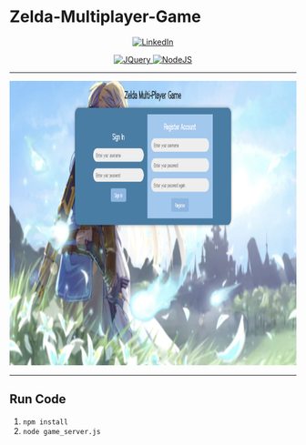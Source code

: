 # Zelda-Multiplayer-Game
<div align="center">
  <a href="https://www.linkedin.com/in/lucas-chan-578039267">
    <img src="https://img.shields.io/badge/LINKEDIN-Lucas_Chan-blue?logo=linkedin" alt="LinkedIn">
  </a>
  <p></p>
  <a href="https://jquery.com">
    <img src="https://img.shields.io/badge/jQuery-0769AD?style=for-the-badge&logo=jquery&logoColor=white" alt="JQuery">
  </a>
  <a href="https://nodejs.org/en">
    <img src="https://img.shields.io/badge/Node.js-green?style=for-the-badge&logo=node.js&logoColor=white" alt="NodeJS">
  </a>
</div>

<hr />

<div align="center">
  <a href="https://github.com/LConann/Zelda-Multiplayer-Game/">
    <img src="public/images/Register_page.png" alt="RegisterPage" width="800" height="500">
  </a>
</div>

<hr />

## Run Code
1. `npm install`
2. `node game_server.js`

[JQuery.com]: https://img.shields.io/badge/jQuery-0769AD?style=for-the-badge&logo=jquery&logoColor=white
[JQuery-url]: https://jquery.com 

